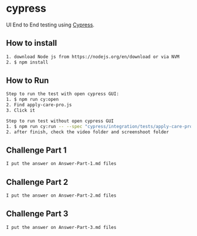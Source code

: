 # cypress
UI End to End testing using [Cypress](https://www.cypress.io).

## How to install

```bash
1. download Node js from https://nodejs.org/en/download or via NVM
2. $ npm install
```

## How to Run

```bash
Step to run the test with open cypress GUI: 
1. $ npm run cy:open
2. Find apply-care-pro.js
3. Click it

```


```bash
Step to run test without open cypress GUI
1. $ npm run cy:run -- --spec "cypress/integration/tests/apply-care-pro.js"
2. after finish, check the video folder and screenshoot folder

```

## Challenge Part 1
```bash
I put the answer on Answer-Part-1.md files

```

## Challenge Part 2
```bash
I put the answer on Answer-Part-2.md files

```

## Challenge Part 3
```bash
I put the answer on Answer-Part-3.md files

```
